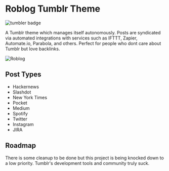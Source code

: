 # Roblog Tumblr Theme

![tumbler badge](https://img.shields.io/badge/platform-tumblr-lightgray.svg?longCache=true&style=flat-square)

A Tumblr theme which manages itself autonomously. Posts are syndicated via automated integrations with services such as IFTTT, Zapier, Automate.io, Parabola, and others. Perfect for people who dont care about Tumblr but love backlinks.

![Roblog](https://tumblr.nyc3.digitaloceanspaces.com/placeit%20(3).png)

## Post Types
* Hackernews
* Slashdot
* New York Times
* Pocket
* Medium
* Spotify
* Twitter
* Instagram
* JIRA

## Roadmap
There is some cleanup to be done but this project is being knocked down to a low priority. Tumblr's development tools and community truly suck.
